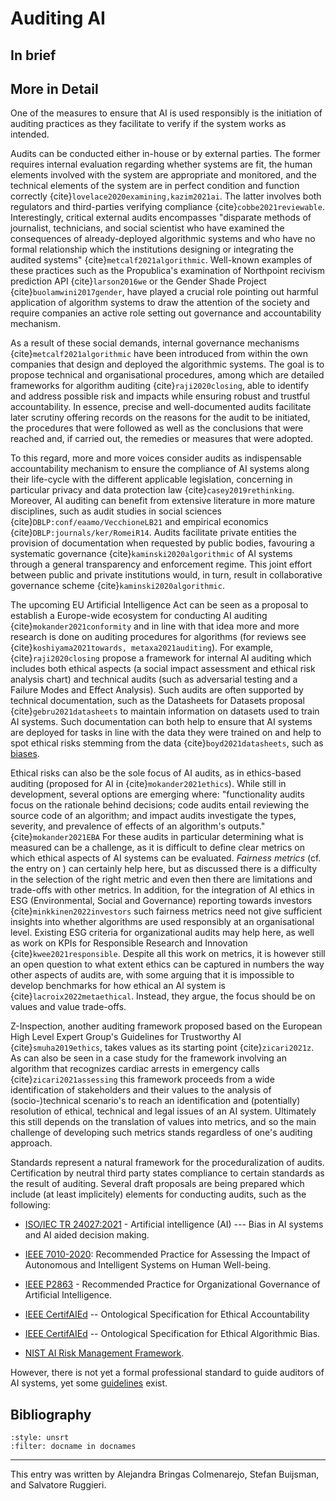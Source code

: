 # Auditing AI

## In brief



## More in Detail

One of the measures to ensure that AI is used responsibly is the
initiation of auditing practices as they facilitate to verify if the
system works as intended.

Audits can be conducted either in-house or by external parties. The
former requires internal evaluation regarding whether systems are fit,
the human elements involved with the system are appropriate and
monitored, and the technical elements of the system are in perfect
condition and function correctly {cite}`lovelace2020examining,kazim2021ai`.
The latter involves both regulators and third-parties verifying
compliance {cite}`cobbe2021reviewable`. Interestingly, critical external
audits encompasses "disparate methods of journalist, technicians, and
social scientist who have examined the consequences of already-deployed
algorithmic systems and who have no formal relationship which the
institutions designing or integrating the audited systems"
{cite}`metcalf2021algorithmic`. Well-known examples of these practices
such as the Propublica's examination of Northpoint recivism prediction
API {cite}`larson2016we` or the Gender Shade Project {cite}`buolamwini2017gender`,
have played a crucial role pointing out harmful application of algorithm
systems to draw the attention of the society and require companies an
active role setting out governance and accountability mechanism.

As a result of these social demands, internal governance mechanisms
{cite}`metcalf2021algorithmic` have been introduced from within the own
companies that design and deployed the algorithmic systems. The goal is
to propose technical and organisational procedures, among which are
detailed frameworks for algorithm auditing {cite}`raji2020closing`, able to
identify and address possible risk and impacts while ensuring robust and
trustful accountability. In essence, precise and well-documented audits
facilitate later scrutiny offering records on the reasons for the audit
to be initiated, the procedures that were followed as well as the
conclusions that were reached and, if carried out, the remedies or
measures that were adopted.

To this regard, more and more voices consider audits as indispensable
accountability mechanism to ensure the compliance of AI systems along
their life-cycle with the different applicable legislation, concerning
in particular privacy and data protection law {cite}`casey2019rethinking`.
Moreover, AI auditing can benefit from extensive literature in more
mature disciplines, such as audit studies in social sciences
{cite}`DBLP:conf/eaamo/VecchioneLB21` and empirical economics
{cite}`DBLP:journals/ker/RomeiR14`. Audits facilitate private entities the
provision of documentation when requested by public bodies, favouring a
systematic governance {cite}`kaminski2020algorithmic` of AI systems through a
general transparency and enforcement regime. This joint effort between
public and private institutions would, in turn, result in collaborative
governance scheme {cite}`kaminski2020algorithmic`.

The upcoming EU Artificial Intelligence Act can be seen as a proposal to
establish a Europe-wide ecosystem for conducting AI auditing
{cite}`mokander2021conformity` and in line with that idea more and more
research is done on auditing procedures for algorithms (for reviews see
{cite}`koshiyama2021towards, metaxa2021auditing`). For example,
{cite}`raji2020closing` propose a framework for internal AI auditing which
includes both ethical aspects (a social impact assessment and ethical
risk analysis chart) and technical audits (such as adversarial testing
and a Failure Modes and Effect Analysis). Such audits are often
supported by technical documentation, such as the Datasheets for
Datasets proposal {cite}`gebru2021datasheets` to maintain information on
datasets used to train AI systems. Such documentation can both help to
ensure that AI systems are deployed for tasks in line with the data they
were trained on and help to spot ethical risks stemming from the data
{cite}`boyd2021datasheets`, such as [biases](./bias.md).

Ethical risks can also be the sole focus of AI audits, as in
ethics-based auditing (proposed for AI in {cite}`mokander2021ethics`). While
still in development, several options are emerging where: "functionality
audits focus on the rationale behind decisions; code audits entail
reviewing the source code of an algorithm; and impact audits investigate
the types, severity, and prevalence of effects of an algorithm's
outputs." {cite}`mokander2021EBA` For these audits in particular determining
what is measured can be a challenge, as it is difficult to define clear
metrics on which ethical aspects of AI systems can be evaluated.
*Fairness metrics* (cf. the entry on ) can certainly help here, but as
discussed there is a difficulty in the selection of the right metric and
even then there are limitations and trade-offs with other metrics. In
addition, for the integration of AI ethics in ESG (Environmental, Social
and Governance) reporting towards investors {cite}`minkkinen2022investors`
such fairness metrics need not give sufficient insights into whether
algorithms are used responsibly at an organisational level. Existing ESG
criteria for organizational audits may help here, as well as work on
KPIs for Responsible Research and Innovation {cite}`kwee2021responsible`.
Despite all this work on metrics, it is however still an open question
to what extent ethics can be captured in numbers the way other aspects
of audits are, with some arguing that it is impossible to develop
benchmarks for how ethical an AI system is {cite}`lacroix2022metaethical`.
Instead, they argue, the focus should be on values and value trade-offs.

Z-Inspection, another auditing framework proposed based on the European
High Level Expert Group's Guidelines for Trustworthy AI
{cite}`smuha2019ethics`, takes values as its starting point {cite}`zicari2021z`.
As can also be seen in a case study for the framework involving an
algorithm that recognizes cardiac arrests in emergency calls
{cite}`zicari2021assessing` this framework proceeds from a wide
identification of stakeholders and their values to the analysis of
(socio-)technical scenario's to reach an identification and
(potentially) resolution of ethical, technical and legal issues of an AI
system. Ultimately this still depends on the translation of values into
metrics, and so the main challenge of developing such metrics stands
regardless of one's auditing approach.

Standards represent a natural framework for the proceduralization of
audits. Certification by neutral third party states compliance to
certain standards as the result of auditing. Several draft proposals are
being prepared which include (at least implicitely) elements for
conducting audits, such as the following:

-   [ISO/IEC TR 24027:2021](https://www.iso.org/standard/77607.html) -
    Artificial intelligence (AI) --- Bias in AI systems and AI aided
    decision making.

-   [IEEE 7010-2020](https://standards.ieee.org/ieee/7010/7718/):
    Recommended Practice for Assessing the Impact of Autonomous and
    Intelligent Systems on Human Well-being.

-   [IEEE P2863](https://standards.ieee.org/ieee/2863/10142/) -
    Recommended Practice for Organizational Governance of Artificial
    Intelligence.

-   [IEEE CertifAIEd](https://engagestandards.ieee.org/ieeecertifaied.html) --
    Ontological Specification for Ethical Accountability

-   [IEEE CertifAIEd](https://engagestandards.ieee.org/ieeecertifaied.html) --
    Ontological Specification for Ethical Algorithmic Bias.

-   [NIST AI Risk Management Framework](https://www.nist.gov/itl/ai-risk-management-framework).

However, there is not yet a formal professional standard to guide
auditors of AI systems, yet some <a href="https://ec.europa.eu/futurium/en/system/files/ged/auditing-artificial-intelligence.pdf" target=_blank>guidelines</a> exist.


## Bibliography

```{bibliography}
:style: unsrt
:filter: docname in docnames
```

---

This entry was written by Alejandra Bringas Colmenarejo, Stefan Buijsman, and Salvatore Ruggieri.


